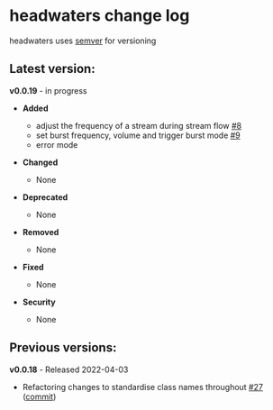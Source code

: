 # headwaters change log

headwaters uses [semver](https://semver.org/) for versioning

## Latest version:

**v0.0.19** - in progress

- **Added**

    - adjust the frequency of a stream during stream flow [#8](https://github.com/headwaters-ai/headwaters/issues/8)
    - set burst frequency, volume and trigger burst mode [#9](https://github.com/headwaters-ai/headwaters/issues/9)
    - error mode

- **Changed**

    - None

- **Deprecated** 

    - None
    
- **Removed**

    - None
    
- **Fixed**

    - None
    
- **Security**

    - None
    
## Previous versions:

**v0.0.18** - Released 2022-04-03

- Refactoring changes to standardise class names throughout [#27](https://github.com/headwaters-ai/headwaters/issues/27#issue-1190528788) ([commit](https://github.com/headwaters-ai/headwaters/commit/3113a076224f27e311b946de67057ec3bf237414))
